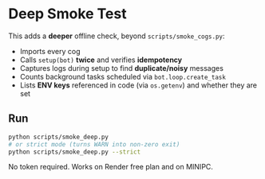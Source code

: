 
# Deep Smoke Test

This adds a **deeper** offline check, beyond `scripts/smoke_cogs.py`:

- Imports every cog
- Calls `setup(bot)` **twice** and verifies **idempotency**
- Captures logs during setup to find **duplicate/noisy** messages
- Counts background tasks scheduled via `bot.loop.create_task`
- Lists **ENV keys** referenced in code (via `os.getenv`) and whether they are set

## Run

```bash
python scripts/smoke_deep.py
# or strict mode (turns WARN into non-zero exit)
python scripts/smoke_deep.py --strict
```

No token required. Works on Render free plan and on MINIPC.
